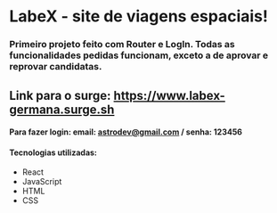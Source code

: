 # LabeX - site de viagens espaciais!

### Primeiro projeto feito com Router e LogIn. Todas as funcionalidades pedidas funcionam, exceto a de aprovar e reprovar candidatas.

## Link para o surge: https://www.labex-germana.surge.sh

#### Para fazer login: email: astrodev@gmail.com / senha: 123456

#### Tecnologias utilizadas:
* React
* JavaScript
* HTML
* CSS
